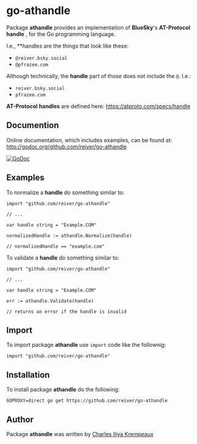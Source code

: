 # go-athandle

Package **athandle** provides an implementation of **BlueSky**'s **AT-Protocol** **handle** , for the Go programming language.

I.e., **handle*s* are the things that look like these:

* `@reiver.bsky.social`
* `@pfrazee.com`

Although technically, the **handle** part of those does not include the `@`.
I.e.:

* `reiver.bsky.social`
* `pfrazee.com`

**AT-Protocol** **handles** are defined here:
https://atproto.com/specs/handle

## Documention

Online documentation, which includes examples, can be found at: http://godoc.org/github.com/reiver/go-athandle

[![GoDoc](https://godoc.org/github.com/reiver/go-athandle?status.svg)](https://godoc.org/github.com/reiver/go-athandle)

## Examples

To normalize a **handle** do something similar to:

```golang
import "github.com/reiver/go-athandle"

// ...

var handle string = "Example.COM"

normalizedHandle := athandle.Normalize(handle)

// normalizedHandle == "example.com"
```

To validate a **handle** do something similar to:

```golang
import "github.com/reiver/go-athandle"

// ...

var handle string = "Example.COM"

err := athandle.Validate(handle)

// returns an error if the handle is invalid
```

## Import

To import package **athandle** use `import` code like the follownig:
```
import "github.com/reiver/go-athandle"
```

## Installation

To install package **athandle** do the following:
```
GOPROXY=direct go get https://github.com/reiver/go-athandle
```

## Author

Package **athandle** was written by [Charles Iliya Krempeaux](http://reiver.link)
